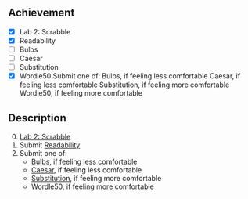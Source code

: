 ## Achievement

- [x] Lab 2: Scrabble
- [x] Readability
- [ ] Bulbs
- [ ] Caesar
- [ ] Substitution
- [x] Wordle50
Submit one of:
Bulbs, if feeling less comfortable
Caesar, if feeling less comfortable
Substitution, if feeling more comfortable
Wordle50, if feeling more comfortable

## Description

0. [Lab 2: Scrabble](https://cs50.harvard.edu/x/2023/labs/2/#lab-2-scrabble)
1. Submit [Readability](https://cs50.harvard.edu/x/2023/psets/2/readability/)
2. Submit one of:
   - [Bulbs](https://cs50.harvard.edu/x/2023/psets/2/bulbs/), if feeling less comfortable
   - [Caesar](https://cs50.harvard.edu/x/2023/psets/2/caesar/), if feeling less comfortable
   - [Substitution](https://cs50.harvard.edu/x/2023/psets/2/substitution/), if feeling more comfortable
   - [Wordle50](https://cs50.harvard.edu/x/2023/psets/2/wordle50/), if feeling more comfortable
